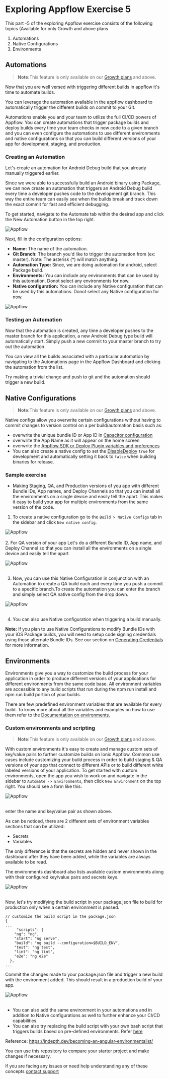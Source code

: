 # Exploring Appflow Exercise 5 

This part -5 of the exploring Appflow exercise consists of the following topics (Available for only Growth and above plans

1. Automations
2. Native Configurations
3. Environments

## Automations

<blockquote>
  <p><b>Note:</b>This feature is only available on our <a href="/pricing">Growth plans</a> and above.</p>
</blockquote>

Now that you are well versed with triggering different builds in appflow it's time to automate builds.

You can leverage the automation available in the appflow dashboard to automatically trigger the different builds on commit to your Git.

Automations enable you and your team to utilize the full CI/CD powers of Appflow. You can create automations that trigger package builds and deploy builds every time your team checks in new code to a given branch and you can even configure the automations to use different environments and native configurations so that you can build different versions of your app for development, staging, and production.

### Creating an Automation
Let's create an automation for Android Debug build that you already manually triggered earlier.

Since we were able to successfully build an Android binary using Package, we can now create an automation that triggers an Android Debug build every time a developer pushes code to the development git branch. This way the entire team can easily see when the builds break and track down the exact commit for fast and efficient debugging.

To get started, navigate to the Automate tab within the desired app and click the New Automation button in the top right.

![Appflow](images/img5_1.png)

Next, fill in the configuration options:

* **Name:** The name of the automation.
* **Git Branch:** The branch you'd like to trigger the automation from (ex: master). Note: The asterisk (\*) will match anything.
* **Automation Type:**  Since, we are doing automation for android, select Package build.
* **Environments:** You can include any environments that can be used by this automation. Donot select any environments for now.
* **Native configuration:** You can include any Native configuration that can be used by this automations. Donot select any Native configuration for now.

![Appflow](images/img5_2.png)

### Testing an Automation

Now that the automation is created, any time a developer pushes to the master branch for this application, a new Android Debug type build will automatically start. Simply push a new commit to your master branch to try out the automation.

You can view all the builds associated with a particular automation by navigating to the Automations page in the Appflow Dashboard and clicking the automation from the list.

Try making a trivial change and push to git and the automation should trigger a new build.

## Native Configurations

<blockquote>
  <p><b>Note:</b>This feature is only available on our <a href="/pricing">Growth plans</a> and above.</p>
</blockquote>

Native configs allow you overwrite certain configurations without having to commit changes to version control on a per build/automation basis such as:
* overwrite the unique bundle ID or App ID in [Capacitor configuration](https://capacitorjs.com/docs/basics/configuring-your-app#native-configuration)
* overwrite the App Name as it will appear on the home screen
* overwrite the [Appflow SDK or Deploy Plugin variables and preferences](/docs/appflow/deploy/api#plugin-variables)
* You can also create a native config to set the [DisableDeploy](https://ionicframework.com/docs/appflow/quickstart/deploy#disabling-deploy-for-development) `true` for development and automatically setting it back to `false` when building binaries for release.

### Sample exercise
* Making Staging, QA, and Production versions of you app with different Bundle IDs, App names, and
Deploy Channels so that you can install all the environments on a single device and easily tell the apart. This makes it easy to build your app for multiple environments from the same version of the code.

1. To create a native configuration go to the `Build > Native Configs` tab in the sidebar and click `New native config`.

![Appflow](images/img5_3.png) <br><br>
2. For QA version of your app Let's do a different Bundle ID, App name, and Deploy Channel so that you can install all the environments on a single device and easily tell the apart

![Appflow](images/img5_4.png)<br><br>

3. Now, you can use this Native Configuration in conjunction with an Automation to create a QA build each and every time you push a commit to a specific branch.To create the automation you can enter the branch and simply select QA native config from the drop down.

![Appflow](images/img5_5.png)<br><br>

4. You can also use Native configuration when triggering a  build manually.

  <b>Note:</b> If you plan to use Native Configurations to modify Bundle IDs with your iOS Package builds, you will need to setup code signing credentials using those alternate Bundle IDs. See our section on <a href="/docs/appflow/package/credentials">Generating Credentials</a> for more information.


## Environments

Environments give you a way to customize the build process for your application in order to produce different versions of your applications for different environments from the same code base. All environment variables are accessible to any build scripts that run during the npm run install and npm run build portion of your builds.

There are few predefined environment variables that are available for every build. To know more about all the variables and examples on how to use them refer to the [Documentation on environments.](https://ionicframework.com/docs/appflow/automation/environments#predefined-environments)


### Custom environments and scripting


<blockquote>
  <p><b>Note:</b>This feature is only available on our <a href="/pricing">Growth plans</a> and above.</p>
</blockquote>

With custom environments it's easy to create and manage custom sets of key/value pairs
to further customize builds on Ionic Appflow. Common use cases include customizing your build process
in order to build staging & QA versions of your app that connect to different APIs
or to build different white labeled versions of your application.
To get started with custom environments, open the app you wish to work on and navigate in the sidebar to
`Automate -> Environments`, then click `New Environment` on the top right. You should see a form like this:

![Appflow](images/img5_6.png)<br><br>

enter the name and key/value pair as shown above.

As can be noticed, there are 2 different sets of environment variables sections that can be utilized:
* Secrets
* Variables

The only difference is that the secrets are hidden and never shown in the dashboard after they have been added, while
the variables are always available to be read.

The environments dashboard also lists available custom environments along with their configured key/value pairs and secrets keys.

![Appflow](images/img5_7.png)<br><br>

Now, let's try modifying the build script in your package.json file to build for production only when a certain environment is passed.

```
// customize the build script in the package.json
{
...
     "scripts": {
    "ng": "ng",
    "start": "ng serve",
    "build": "ng build --configuration=$BUILD_ENV",
    "test": "ng test",
    "lint": "ng lint",
    "e2e": "ng e2e"
  },
...
```

Commit the changes made to your package.json file and trigger a new build with the environment added. This should result in a production build of your app.

![Appflow](images/img5_8.png)<br><br>

* You can also add the same environment in your automations and in addition to Native configurations as well to further enhance your CI/CD capabilities.
* You can also try replacing the build script with your own bash script that triggers builds based on pre-defined environments. Refer [here](https://ionicframework.com/docs/appflow/automation/environments#usage)

Reference: https://indepth.dev/becoming-an-angular-environmentalist/

You can use this repository to compare your starter project and make changes if necessary.

If you are facing any issues or need help understanding any of these concepts [contact support](support@ionic.io)


